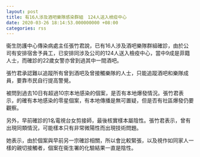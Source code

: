 ```yaml
---
layout: post
title: 有16人涉及酒吧樂隊感染群組　124人送入檢疫中心
date: 2020-03-26 18:14:53.000000000 +08:00
categories: rss
---
```


衞生防護中心傳染病處主任張竹君說，已有16人涉及酒吧樂隊群組確診，由於公司有安排宿舍予員工，已安排同涉及公司的124人送入檢疫中心，當中9成是菲籍人士，而確診的22歲女警亦曾到過其中一間酒吧。

張竹君承認難以追蹤所有曾到酒吧及曾接觸樂隊的人士，只能追蹤酒吧和樂隊成員，要靠市民自行提高警覺。

被問到過去10日有超過10宗本地感染的個案，是否有本地爆發情況。張竹君表示，的確有本地感染的零星個案，有本地傳播是無可置疑，但是否有社區爆發仍要觀察。

另外，早前確診的1名電視台女剪接師，最後核實樣本屬陰性。張竹君表示，曾有出現同類情況，可能樣本只有非常微陽性而出現技術問題。

她表示，由於個案與早前另一宗確診相關，所以會比較緊張，以及視作如同家人一樣的親切接觸者，個案在衞生署的化驗結果一直是陰性。
